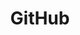 ---
layout: page
title: GitHub
permalink: /github/
redirect_to: https://github.com/VincentWang25
---